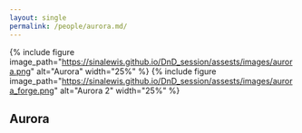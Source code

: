 ```yaml
---
layout: single
permalink: /people/aurora.md/
---
```


{% include figure image_path="https://sinalewis.github.io/DnD_session/assests/images/aurora.png" alt="Aurora" width="25%" %}
{% include figure image_path="https://sinalewis.github.io/DnD_session/assests/images/aurora_forge.png" alt="Aurora 2" width="25%" %}


## Aurora
